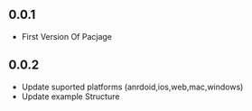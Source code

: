 ## 0.0.1

* First Version Of Pacjage
## 0.0.2

* Update suported platforms (anrdoid,ios,web,mac,windows)
* Update example Structure

